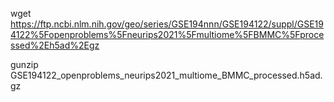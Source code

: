 wget https://ftp.ncbi.nlm.nih.gov/geo/series/GSE194nnn/GSE194122/suppl/GSE194122%5Fopenproblems%5Fneurips2021%5Fmultiome%5FBMMC%5Fprocessed%2Eh5ad%2Egz

gunzip GSE194122_openproblems_neurips2021_multiome_BMMC_processed.h5ad.gz